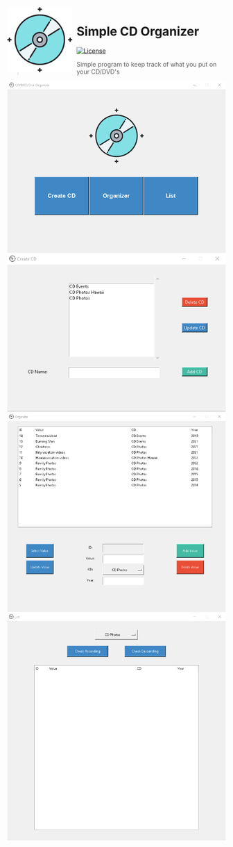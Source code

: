 <img width="150" height="150" align="left" style="float: left; margin: 0 10px 0 0;" alt="Simple CD Organizer" src="https://github.com/dave-kramer/simple-cd-organizer/blob/main/blu-rayfront.png?size=1024">

# Simple CD Organizer

[![License](https://img.shields.io/github/license/dave-kramer/simple-cd-organizer)](https://github.com/dave-kramer/simple-cd-organizer/blob/main/LICENSE)

> Simple program to keep track of what you put on your CD/DVD's


![imgfront](https://github.com/dave-kramer/simple-cd-organizer/blob/main/previews/1.png)
![imgcreatecd](https://github.com/dave-kramer/simple-cd-organizer/blob/main/previews/2.png)
![imgorganizer](https://github.com/dave-kramer/simple-cd-organizer/blob/main/previews/3.png)
![imglist](https://github.com/dave-kramer/simple-cd-organizer/blob/main/previews/4.png)
